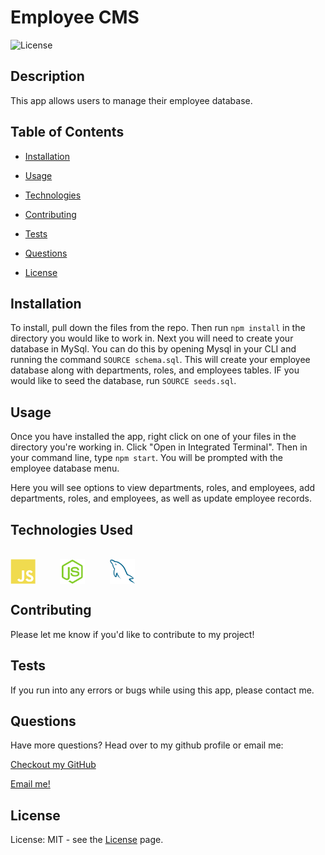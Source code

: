 # Employee CMS

![License](https://img.shields.io/static/v1?label=license&message=MIT&color=${badge.color})

  ## Description
  
This app allows users to manage their employee database.
  
## Table of Contents
  
* [Installation](#Installation)
  
* [Usage](#Usage)

* [Technologies](#Technologies-Used)
  
* [Contributing](#Contributing)
  
* [Tests](#Tests)
  
* [Questions](#Questions)
  
* [License](#License)
  
## Installation
  
To install, pull down the files from the repo. Then run `npm install` in the directory you would like to work in. Next you will need to create your database in MySql. You can do this by opening Mysql in your CLI and running the command `SOURCE schema.sql`. This will create your employee database along with departments, roles, and employees tables. IF you would like to seed the database, run `SOURCE seeds.sql`.

## Usage
  
Once you have installed the app, right click on one of your files in the directory you're working in. Click "Open in Integrated Terminal". Then in your command line, type `npm start`. You will be prompted with the employee database menu.

Here you will see options to view departments, roles, and employees, add departments, roles, and employees, as well as update employee records.
  
## Technologies Used

<div style="display: inline_block"><br>
  <img height="40" align="center" alt="JavaScript" height="30" width="40" src="https://raw.githubusercontent.com/devicons/devicon/master/icons/javascript/javascript-plain.svg">
 &nbsp;&nbsp;&nbsp;&nbsp;&nbsp;&nbsp;&nbsp;&nbsp;
 <img height="40" align="center" alt="Node.js" height="30" width="40" src="https://raw.githubusercontent.com/devicons/devicon/master/icons/nodejs/nodejs-original.svg">
 &nbsp;&nbsp;&nbsp;&nbsp;&nbsp;&nbsp;&nbsp;&nbsp;
 <img height="40" align="center" alt ="mysql" height ="30" width="40" src="https://raw.githubusercontent.com/devicons/devicon/master/icons/mysql/mysql-original.svg">
 &nbsp;&nbsp;&nbsp;&nbsp;&nbsp;&nbsp;&nbsp;&nbsp;
</div>

## Contributing
  
Please let me know if you'd like to contribute to my project!
  
## Tests
  
If you run into any errors or bugs while using this app, please contact me.
  
## Questions
  
Have more questions? Head over to my github profile or email me:
  
[Checkout my GitHub](www.github.com/jhdavey)
  
[Email me!](hdwebdevelopment@gmail.com)
  
## License
  
License: MIT - see the [License](https://choosealicense.com/licenses/mit/) page.

  